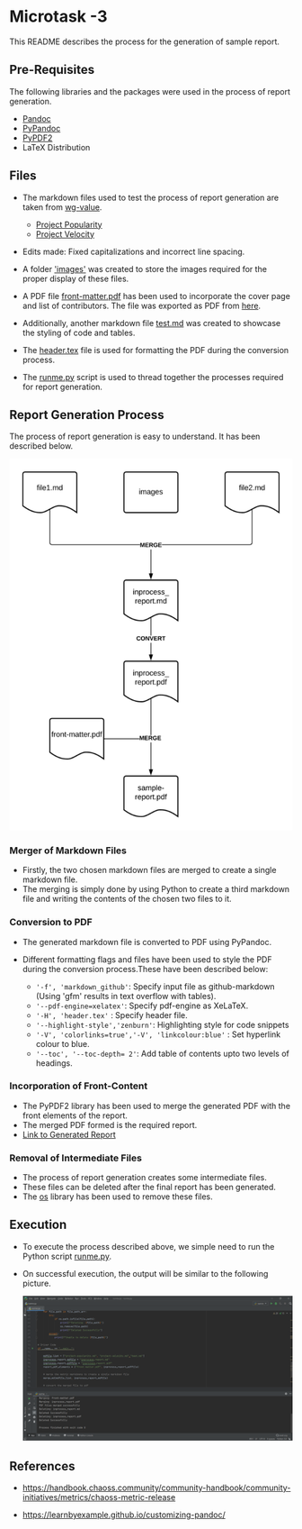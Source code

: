 # Microtask -3
 
 This README describes the process for the generation of sample report. 

## Pre-Requisites

The following libraries and the packages were used in the process of report generation.

- [Pandoc](https://pandoc.org/installing.html)
- [PyPandoc](https://pypi.org/project/pypandoc/)
- [PyPDF2](https://pypi.org/project/PyPDF2/)
- LaTeX Distribution

## Files

- The markdown files used to test the process of report generation are taken from [wg-value](https://github.com/chaoss/wg-value).

    - [Project Popularity](https://github.com/chaoss/wg-value/blob/master/focus-areas/communal-value/project-popularity.md)
    - [Project Velocity](https://github.com/chaoss/wg-value/blob/master/focus-areas/communal-value/project-velocity.md)
- Edits made: Fixed capitalizations and incorrect line spacing.    
- A folder ['images'](images) was created to store the images required for the proper display of these files.
- A PDF file [front-matter.pdf](front-matter.pdf) has been used to incorporate the cover page and list of contributors. The file was exported as PDF from [here](https://drive.google.com/file/d/1xoWpNPO95n2V1l4rWS7pIHfoQiAUPtcl/view?usp=sharing).
- Additionally, another markdown file [test.md](test.md) was created to showcase the styling of code and tables.
- The [header.tex](header.tex) file is used for formatting the PDF during the conversion process.
- The [runme.py](runme.py) script is used to thread together the processes required for report generation.

## Report Generation Process

The process of report generation is easy to understand. It has been described below.

![Sample Report Generation Flowchart](readme_images/sample-report-flowchart.png)

### Merger of Markdown Files

- Firstly, the two chosen markdown files are merged to create a single markdown file.
- The merging is simply done by using Python to create a third markdown file and writing the contents of the chosen two files to it.

### Conversion to PDF

- The generated markdown file is converted to PDF using PyPandoc.

- Different formatting flags and files have been used to style the PDF during the conversion process.These have been described below:

    - `'-f', 'markdown_github'`: Specify input file as github-markdown (Using 'gfm' results in text overflow with tables).
    - `'--pdf-engine=xelatex'`: Specify pdf-engine as XeLaTeX.
    - `'-H', 'header.tex'` : Specify header file.
    - `'--highlight-style','zenburn'`: Highlighting style for code snippets
    - `'-V', 'colorlinks=true','-V', 'linkcolour:blue'` : Set hyperlink colour to blue.
    - `'--toc', '--toc-depth= 2'`: Add table of contents upto two levels of headings.

### Incorporation of Front-Content

- The PyPDF2 library has been used to merge the generated PDF with the front elements of the report.
- The merged PDF formed is the required report.
- [Link to Generated Report](sample-report.pdf)

### Removal of Intermediate Files

- The process of report generation creates some intermediate files.
- These files can be deleted after the final report has been generated.
- The [os](https://docs.python.org/3/library/os.html) library has been used to remove these files.

## Execution

- To execute the process described above, we simple need to run the Python script [runme.py](runme.py).
- On successful execution, the output will be similar to the following picture.

    ![Excecution of Code](readme_images/output.png)


## References

- https://handbook.chaoss.community/community-handbook/community-initiatives/metrics/chaoss-metric-release

- https://learnbyexample.github.io/customizing-pandoc/

